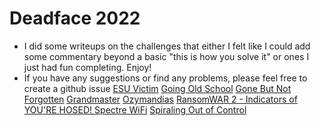 # Deadface 2022
- I did some writeups on the challenges that either I felt like I could add some commentary beyond a basic "this is how you solve it" or ones I just had fun completing. Enjoy!
- If you have any suggestions or find any problems, please feel free to create a github issue
[ESU Victim](../../CTF%20Writeups/Deadface%20CTF%202022/ESU%20Victim.md)
[Going Old School](../../CTF%20Writeups/Deadface%20CTF%202022/Going%20Old%20School.md)
[Gone But Not Forgotten](../../CTF%20Writeups/Deadface%20CTF%202022/Gone%20But%20Not%20Forgotten.md)
[Grandmaster](../../CTF%20Writeups/Deadface%20CTF%202022/Grandmaster.md)
[Ozymandias](../../CTF%20Writeups/Deadface%20CTF%202022/Ozymandias.md)
[RansomWAR 2 - Indicators of YOU'RE HOSED! ](../../CTF%20Writeups/Deadface%20CTF%202022/RansomWAR%202%20-%20Indicators%20of%20YOU_RE%20HOSED!.md)
[Spectre WiFi](../../CTF%20Writeups/Deadface%20CTF%202022/Spectre%20WiFi.md)
[Spiraling Out of Control](../../CTF%20Writeups/Deadface%20CTF%202022/Spiraling%20Out%20of%20Control.md)